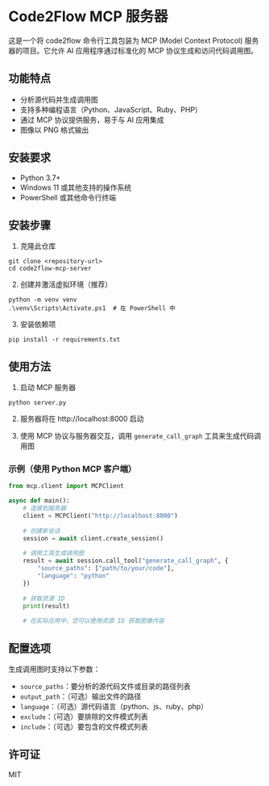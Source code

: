 # Code2Flow MCP 服务器

这是一个将 code2flow 命令行工具包装为 MCP (Model Context Protocol) 服务器的项目。它允许 AI 应用程序通过标准化的 MCP 协议生成和访问代码调用图。

## 功能特点

- 分析源代码并生成调用图
- 支持多种编程语言（Python、JavaScript、Ruby、PHP）
- 通过 MCP 协议提供服务，易于与 AI 应用集成
- 图像以 PNG 格式输出

## 安装要求

- Python 3.7+
- Windows 11 或其他支持的操作系统
- PowerShell 或其他命令行终端

## 安装步骤

1. 克隆此仓库
```
git clone <repository-url>
cd code2flow-mcp-server
```

2. 创建并激活虚拟环境（推荐）
```
python -m venv venv
.\venv\Scripts\Activate.ps1  # 在 PowerShell 中
```

3. 安装依赖项
```
pip install -r requirements.txt
```

## 使用方法

1. 启动 MCP 服务器
```
python server.py
```

2. 服务器将在 http://localhost:8000 启动

3. 使用 MCP 协议与服务器交互，调用 `generate_call_graph` 工具来生成代码调用图

### 示例（使用 Python MCP 客户端）

```python
from mcp.client import MCPClient

async def main():
    # 连接到服务器
    client = MCPClient("http://localhost:8000")
    
    # 创建新会话
    session = await client.create_session()
    
    # 调用工具生成调用图
    result = await session.call_tool("generate_call_graph", {
        "source_paths": ["path/to/your/code"],
        "language": "python"
    })
    
    # 获取资源 ID
    print(result)
    
    # 在实际应用中，您可以使用资源 ID 获取图像内容
```

## 配置选项

生成调用图时支持以下参数：

- `source_paths`：要分析的源代码文件或目录的路径列表
- `output_path`：（可选）输出文件的路径
- `language`：（可选）源代码语言（python、js、ruby、php）
- `exclude`：（可选）要排除的文件模式列表
- `include`：（可选）要包含的文件模式列表

## 许可证

MIT 